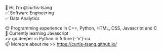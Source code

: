 👋 Hi, I’m @curtis-tsang<br />
✅ Software Engineering<br />
✅ Data Analytics<br />

😌 Programming experience in C++, Python, HTML, CSS, Javascript and C<br />
🌱 Currently learning Javascript<br />
    >> go deeper in Python in future
(-'v')-cu<br />
📫 Moreore about me >> https://curtis-tsang.github.io/<br />

<!---
curtis-tsang/curtis-tsang is a ✨ special ✨ repository because its `README.md` (this file) appears on your GitHub profile.
You can click the Preview link to take a look at your changes.
--->
